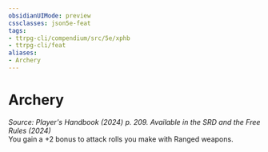 ```yaml
---
obsidianUIMode: preview
cssclasses: json5e-feat
tags:
- ttrpg-cli/compendium/src/5e/xphb
- ttrpg-cli/feat
aliases:
- Archery
---
```

# Archery
*Source: Player's Handbook (2024) p. 209. Available in the <span title='Systems Reference Document (5.2)'>SRD</span> and the Free Rules (2024)*  
You gain a +2 bonus to attack rolls you make with Ranged weapons.
